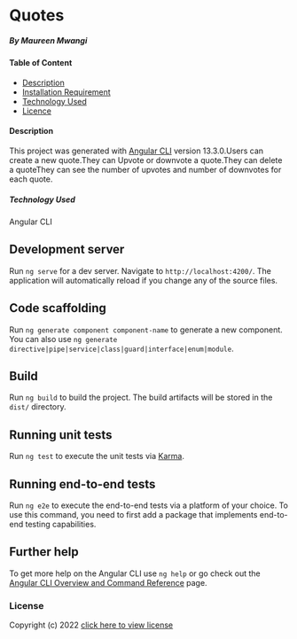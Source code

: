 # Quotes
##### By Maureen Mwangi
#### Table of Content
+ [Description](#description)
+ [Installation Requirement](#Installation)
+ [Technology Used](#technology-used)
+ [Licence](#licence)
#### Description
This project was generated with [Angular CLI](https://github.com/angular/angular-cli) version 13.3.0.Users can create a new quote.They can Upvote or downvote a quote.They can delete a quoteThey can see the number of upvotes and number of downvotes for each quote.

##### Technology Used
Angular CLI



## Development server

Run `ng serve` for a dev server. Navigate to `http://localhost:4200/`. The application will automatically reload if you change any of the source files.

## Code scaffolding

Run `ng generate component component-name` to generate a new component. You can also use `ng generate directive|pipe|service|class|guard|interface|enum|module`.

## Build

Run `ng build` to build the project. The build artifacts will be stored in the `dist/` directory.

## Running unit tests

Run `ng test` to execute the unit tests via [Karma](https://karma-runner.github.io).

## Running end-to-end tests

Run `ng e2e` to execute the end-to-end tests via a platform of your choice. To use this command, you need to first add a package that implements end-to-end testing capabilities.

## Further help

To get more help on the Angular CLI use `ng help` or go check out the [Angular CLI Overview and Command Reference](https://angular.io/cli) page.
### License

Copyright (c) 2022 [click here to view license](LICENSE)

